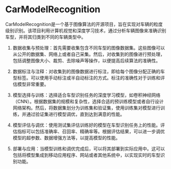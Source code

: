 # CarModelRecognition

CarModelRecognition是一个基于图像算法的开源项目，旨在实现对车辆的粒度级别识别。该项目利用计算机视觉和深度学习技术，通过分析车辆图像来准确识别车型，并将其归类到不同的车辆类型中。

1. 数据收集与预处理：首先需要收集包含不同车型的图像数据集。这些图像可以从公开的数据集、网络上或者自己采集。然后，对收集到的图像进行预处理，包括调整图像大小、裁剪、去除噪声等操作，以便提高后续算法的准确性。

2. 数据标注与注释：对收集到的图像数据进行标注，即给每个图像分配正确的车型标签。可以使用手动标注或半自动标注的方式。标注的准确性对于训练和评估模型非常重要。

3. 模型选择与训练：选择适合车型识别任务的深度学习模型，如卷积神经网络（CNN）。根据数据集的规模和复杂性，选择合适的预训练模型或者自行设计网络架构。然后，将数据集划分为训练集和验证集，使用训练集对模型进行训练，并通过验证集进行模型调优，直到达到满意的性能。

4. 模型评估与调优：使用测试集评估训练好的模型在车型识别任务上的性能。评估指标可以包括准确率、召回率、精确率等。根据评估结果，可以进一步调优模型的超参数、数据增强方法等，以提高模型的性能。

5. 部署与应用：当模型训练和调优完成后，可以将其部署到实际应用中。这可以包括将模型集成到移动应用程序、网站或者其他系统中，以实现实时的车型识别功能。

